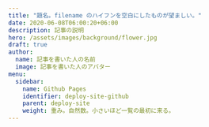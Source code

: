 ```yaml
---
title: "題名。filename のハイフンを空白にしたものが望ましい。"
date: 2020-06-08T06:00:20+06:00
description: 記事の説明
hero: /assets/images/background/flower.jpg
draft: true
author:
  name: 記事を書いた人の名前
  image: 記事を書いた人のアバター
menu:
  sidebar:
    name: Github Pages
    identifier: deploy-site-github
    parent: deploy-site
    weight: 重み。自然数。小さいほど一覧の最初に来る。
---
```

